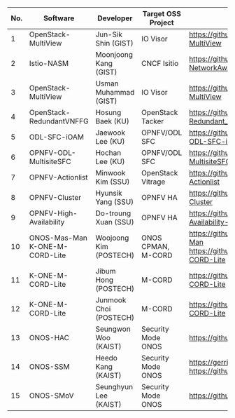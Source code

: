 No. | Software | Developer | Target OSS Project | Github Repository | 
----|----------|-----------|--------------------|-------------------|
1| OpenStack-MultiView | Jun-Sik Shin (GIST) | IO Visor | https://github.com/K-OpenNet/OpenStack-MultiView |
2| Istio-NASM | Moonjoong Kang (GIST) | CNCF Isitio | https://github.com/K-OpenNet/Istio-NetworkAwareServiceMesh |
3| OpenStack-MultiView | Usman Muhammad (GIST) | IO Visor | https://github.com/K-OpenNet/OpenStack-MultiView |
4| OpenStack-RedundantVNFFG | Hosung Baek (KU) | OpenStack Tacker | https://github.com/K-OpenNet/OpenStack-Redundant_VNFFG |
5| ODL-SFC-iOAM | Jaewook Lee (KU) | OPNFV/ODL SFC | https://github.com/K-OpenNet/KU-OPNFV-ODL-SFC-iOAM |
6| OPNFV-ODL-MultisiteSFC | Hochan Lee (KU) | OPNFV/ODL SFC | https://github.com/K-OpenNet/OPNFV-ODL-MultisiteSFC |
7| OPNFV-Actionlist | Minwook Kim (SSU) | OpenStack Vitrage | https://github.com/K-OpenNet/OPNFV-Actionlist |
8| OPNFV-Cluster | Hyunsik Yang (SSU) | OPNFV HA | https://github.com/K-OpenNet/OPNFV-Cluster |
9| OPNFV-High-Availability | Do-troung Xuan (SSU) | OPNFV HA | https://github.com/K-OpenNet/OPNFV-High-Availability- |
10| ONOS-Mas-Man<br>K-ONE-M-CORD-Lite | Woojoong Kim (POSTECH) | ONOS CPMAN, M-CORD| https://github.com/K-OpenNet/ONOS-MAS-Man<br>https://github.com/K-OpenNet/K-ONE-M-CORD-Lite |
11| K-ONE-M-CORD-Lite | Jibum Hong (POSTECH) | M-CORD | https://github.com/K-OpenNet/K-ONE-M-CORD-Lite |
12| K-ONE-M-CORD-Lite | Junmook Choi (POSTECH) | M-CORD | https://github.com/K-OpenNet/K-ONE-M-CORD-Lite |
13| ONOS-HAC | Seungwon Woo (KAIST) | Security Mode ONOS | https://github.com/K-OpenNet/ONOS-HAC |
14| ONOS-SSM | Heedo Kang (KAIST) | Security Mode ONOS | https://gerrit.onosproject.org/#/q/Heedo+Kang<br>https://github.com/K-OpenNet/ONOS-SMoV |
15| ONOS-SMoV | Seunghyun Lee (KAIST) | Security Mode ONOS | https://github.com/K-OpenNet/ONOS-SMoV |
